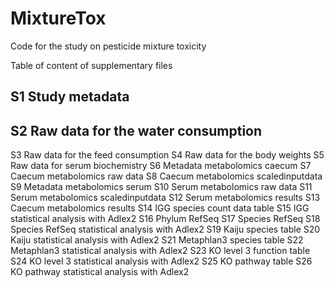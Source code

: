 # MixtureTox
Code for the study on pesticide mixture toxicity

Table of content of supplementary files

## S1	Study metadata
## S2	Raw data for the water consumption
S3	Raw data for the feed consumption
S4	Raw data for the body weights
S5	Raw data for serum biochemistry
S6	Metadata metabolomics caecum
S7	Caecum metabolomics raw data
S8	Caecum metabolomics scaledinputdata
S9	Metadata metabolomics serum
S10	Serum metabolomics raw data
S11	Serum metabolomics scaledinputdata
S12	Serum metabolomics results
S13	Caecum metabolomics results
S14	IGG species count data table
S15	IGG statistical analysis with Adlex2
S16 	Phylum RefSeq
S17	Species RefSeq
S18	Species RefSeq statistical analysis with Adlex2
S19	Kaiju species table
S20	Kaiju statistical analysis with Adlex2
S21	Metaphlan3 species table
S22	Metaphlan3 statistical analysis with Adlex2
S23	KO level 3 function table
S24	KO level 3 statistical analysis with Adlex2
S25	KO pathway table
S26	KO pathway statistical analysis with Adlex2


